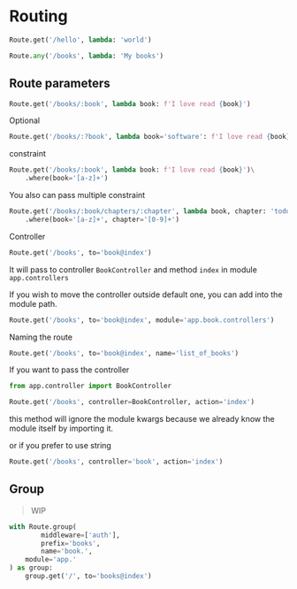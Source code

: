 # Routing

```python
Route.get('/hello', lambda: 'world')
```

```python
Route.any('/books', lambda: 'My books')
```

## Route parameters

```python
Route.get('/books/:book', lambda book: f'I love read {book}')
```

Optional


```python
Route.get('/books/:?book', lambda book='software': f'I love read {book}')
```

constraint

```python
Route.get('/books/:book', lambda book: f'I love read {book}')\
    .where(book='[a-z]+')
```

You also can pass multiple constraint

```python
Route.get('/books/:book/chapters/:chapter', lambda book, chapter: 'todo')\
    .where(book='[a-z]+', chapter='[0-9]+')
```

Controller

```python
Route.get('/books', to='book@index')
```

It will pass to controller `BookController` and method `index` in module
`app.controllers`

If you wish to move the controller outside default one, you can add into the module path.

```python
Route.get('/books', to='book@index', module='app.book.controllers')

```

Naming the route

```python
Route.get('/books', to='book@index', name='list_of_books')
```

If you want to pass the controller 

```python
from app.controller import BookController

Route.get('/books', controller=BookController, action='index')
```

this method will ignore the module kwargs because we already know the module itself by
importing it.

or if you prefer to use string

```python
Route.get('/books', controller='book', action='index')
```

## Group

> WIP

```python
with Route.group(
        middleware=['auth'],
        prefix='books',
        name='book.',
    module='app.'
) as group:
    group.get('/', to='books@index')
```